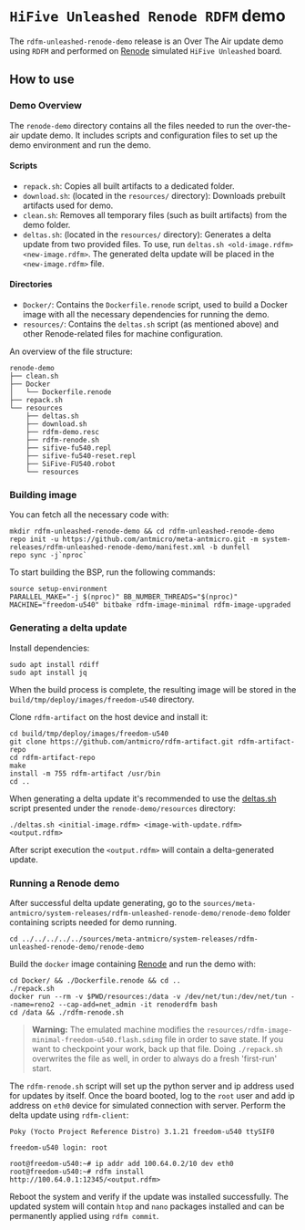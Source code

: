 # `HiFive Unleashed Renode RDFM` demo

The `rdfm-unleashed-renode-demo` release is an Over The Air update demo using `RDFM` and performed on [Renode](https://github.com/renode/renode/) simulated `HiFive Unleashed` board.

## How to use

### Demo Overview

The `renode-demo` directory contains all the files needed to run the over-the-air update demo. It includes scripts and configuration files to set up the demo environment and run the demo.

#### Scripts

* `repack.sh`: Copies all built artifacts to a dedicated folder.
* `download.sh`: (located in the `resources/` directory): Downloads prebuilt artifacts used for demo.
* `clean.sh`: Removes all temporary files (such as built artifacts) from the demo folder.
* `deltas.sh`: (located in the `resources/` directory): Generates a delta update from two provided files. To use, run `deltas.sh <old-image.rdfm> <new-image.rdfm>`. The generated delta update will be placed in the `<new-image.rdfm>` file.

#### Directories

* `Docker/`: Contains the `Dockerfile.renode` script, used to build a Docker image with all the necessary dependencies for running the demo.
* `resources/`: Contains the `deltas.sh` script (as mentioned above) and other Renode-related files for machine configuration.

An overview of the file structure:
```
renode-demo
├── clean.sh
├── Docker
│   └── Dockerfile.renode
├── repack.sh
└── resources
    ├── deltas.sh
    ├── download.sh
    ├── rdfm-demo.resc
    ├── rdfm-renode.sh
    ├── sifive-fu540.repl
    ├── sifive-fu540-reset.repl
    ├── SiFive-FU540.robot
    └── resources
```

### Building image

You can fetch all the necessary code with:
```
mkdir rdfm-unleashed-renode-demo && cd rdfm-unleashed-renode-demo
repo init -u https://github.com/antmicro/meta-antmicro.git -m system-releases/rdfm-unleashed-renode-demo/manifest.xml -b dunfell
repo sync -j`nproc`
```

To start building the BSP, run the following commands:
```
source setup-environment
PARALLEL_MAKE="-j $(nproc)" BB_NUMBER_THREADS="$(nproc)" MACHINE="freedom-u540" bitbake rdfm-image-minimal rdfm-image-upgraded
```

### Generating a delta update

Install dependencies:
```
sudo apt install rdiff
sudo apt install jq
```

When the build process is complete, the resulting image will be stored in the `build/tmp/deploy/images/freedom-u540` directory.

Clone `rdfm-artifact` on the host device and install it:
```
cd build/tmp/deploy/images/freedom-u540
git clone https://github.com/antmicro/rdfm-artifact.git rdfm-artifact-repo
cd rdfm-artifact-repo
make
install -m 755 rdfm-artifact /usr/bin
cd ..
```

When generating a delta update it's recommended to use the [deltas.sh](renode-demo/resources/deltas.sh) script presented under the `renode-demo/resources` directory:
```
./deltas.sh <initial-image.rdfm> <image-with-update.rdfm> <output.rdfm>
```

After script execution the `<output.rdfm>` will contain a delta-generated update.

### Running a Renode demo

After successful delta update generating, go to the `sources/meta-antmicro/system-releases/rdfm-unleashed-renode-demo/renode-demo` folder containing scripts needed for demo running.
```
cd ../../../../../sources/meta-antmicro/system-releases/rdfm-unleashed-renode-demo/renode-demo
```

Build the `docker` image containing [Renode](https://github.com/renode/renode/) and run the demo with:
```
cd Docker/ && ./Dockerfile.renode && cd ..
./repack.sh
docker run --rm -v $PWD/resources:/data -v /dev/net/tun:/dev/net/tun --name=reno2 --cap-add=net_admin -it renoderdfm bash
cd /data && ./rdfm-renode.sh
```

> **Warning:** The emulated machine modifies the `resources/rdfm-image-minimal-freedom-u540.flash.sdimg` file in order to save state.
> If you want to checkpoint your work, back up that file.
> Doing `./repack.sh` overwrites the file as well, in order to always do a fresh 'first-run' start.

The `rdfm-renode.sh` script will set up the python server and ip address used for updates by itself.
Once the board booted, log to the `root` user and add ip address on `eth0` device for simulated connection with server. Perform the delta update using `rdfm-client`:
```
Poky (Yocto Project Reference Distro) 3.1.21 freedom-u540 ttySIF0

freedom-u540 login: root

root@freedom-u540:~# ip addr add 100.64.0.2/10 dev eth0
root@freedom-u540:~# rdfm install http://100.64.0.1:12345/<output.rdfm>
```

Reboot the system and verify if the update was installed successfully.
The updated system will contain `htop` and `nano` packages installed and can be permanently applied using `rdfm commit`.
